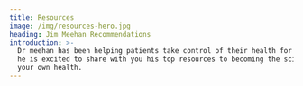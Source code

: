 ```yaml
---
title: Resources
image: /img/resources-hero.jpg
heading: Jim Meehan Recommendations
introduction: >-
  Dr meehan has been helping patients take control of their health for years and
  he is excited to share with you his top resources to becoming the scientist of
  your own health.
---
```


